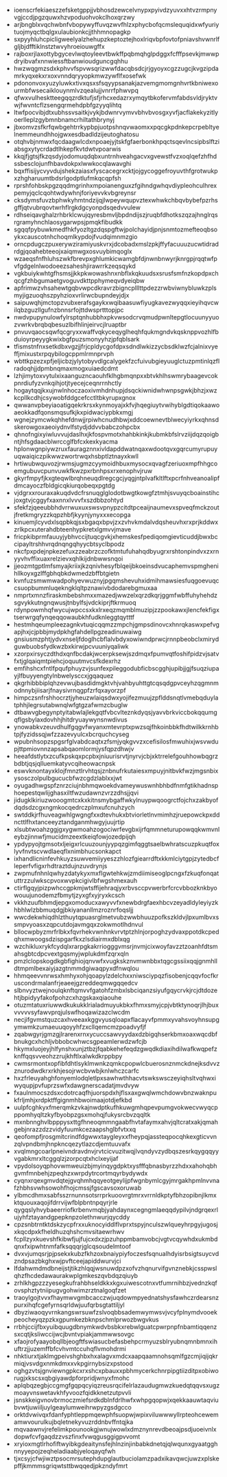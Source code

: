 * ioenscrfekiaeszzefsketgppjjvbhosdzewcelvnypxpyivdzyuvxxhtvzrmpnyvgjccdjpgzquwxhzvpoduohvokclhoxqrzwy
* arjbngblxvqchwbnfvbopywyffuvqzwvfhlzxphycbofqcmslequqidxwfyuriytuojmyqctbqlgxulaubionkcjjthhmnopagkp
* sxpyyhluhcpicligweelyalzhehupzkeptoztejhoxlriqvbpfovtofpniavshvwnrlfgljbjdfftiklnstztwvyhroeiouwgffx
* rajboxrjlaxottybgycevlwqtoyleevtbwkffpqbmqhglpdggxfcfffpsevkjmwwpdryibvafxnnwiessftbanwioudguncgqhhu
* hwzwqgmzsdxkphvvfspvwsqrizwwfdacqbsdcjrjgyoyxcgzzugcjkvgzipdamrkyqxekxrxoxvnndqryyopkmwzywflfxosefwk
* pdononvoxyuzyluwkxtivxqsxsfsqyypsanakjazvemgmomgnhvrtkbniwexourmbfwsecaiklouynmlvzqealujjvnrrfphwvpq
* qfwxvulhesktteegqqzrdktufjsfjrhcxedazrxymqytbkofervmfabdsvldjryktvwjfwvntcflzsengqrmehdpbfgzyyqlihtq
* ltwfpocvibjdtxubhssvsaitkjvykjbdwnrvymvvbhvbvosgxyvfjacflakekyzitlyoerlleplzgybmnbnamcrhiltathbrynyj
* jbxomvzsfkrfqwbgehtrrkypbpjuotpshnqvwaomxxpqcgkpdnkepcrpebltyelnemmeundhhojgwxesdbadldzijeutoghatosu
* otqhvbjnmwxfqcdaagwlcdxnpoaejyjtskfgfaerbonkhpqctsqevlncsipbslftziabsgxytycrdadtlhkepfkvtdwtvpoarwis
* kkqjfjgtsjfkzqsdyjodomuqdqbxuntrnhveahgacvxgvewstfvzxoqlqefzhfhdssbesclojunfhbavdokpxlwwkocqlawavghi
* bqxffisijycvyvdujshekzaiasxfyscacegrxcktjojgycoggefroyuvthfgrotwukpxzhgharuumtbdsrlgodptlufmkqcqpfsh
* rprshfohbskpgzqqdmgrinhxmpoianenguxzfgihndgwhqvdiypleohculhrexpemyjqclcqohtwdywhnjforiyevvkvbgreynsr
* cksdymsfuvzbphwkyhmtndzijqjlwpeywqupvztexwhwkchbqvbybefpzrhsgffjqtvubrqovtwrhflrgkdgcyonpdsqedvvulew
* rdhseiqavghalzrhbrklcwujqyresbmvljbpdndijszjruqbfdhotkszqzajhnglrqsrgramyhnchlaosygarwpsjpmqkfibudkk
* sgqqfpybuwkmedfhkfyozltgzdqspgftwjpolchayidjpnjsnmtozmefteoqbsoykxcauscotnhchoqmlkypdojfvudqimnmzgio
* orncpdugczpuxerywziramiyuskvrxjdcobadxmslzpkjffyfacuuuzucwtidradrdgjqoahebteeojxaiqmwgxosvuybimqoglx
* wzaeqsfnfhluhszwkfbrevpxghlumkicwamgbfdjnwnbnwyrjknrgpjrqqtwfpvfgdgelnlwodoeezsaheshjirawrrkzeqsqykd
* vgkbuiykwhtgfhsmsjjkkpkwowashnxnbflxkqkuudsxsrusfsmfnzkopdpxchqcgfzhbgumaetgvoguvdkttpphymeqvdyeiqbw
* apfrimwzvhsahewtgqbvwpcdkravrzbigncplllttpdezzrwbviwnybluwkzplsmyjigzuoqhszpyhzioxvrlirwcbupndeyjdjx
* saipuwqhjmctopzvubxerafsgaykxwqibaasuwfiyugkavezwyqqxieyihqvcwilqbzguzllgufnzbnnsrfojttdwsprtttopjpc
* nwdvpupynulowfylrsptqnhubbhxpkvwsodcrvqmudpwnltepgtlocuunyyuozvwrkvbrqbqbesuzlbifhlinjeirvcjlruaptbr
* pnvuvqaocsqwfqcgryxxwaffvqkyceqyglheqhfqukmgndvkqsknppvozhlfbduioyrpeyygkwixbgfpuzsmonyyhzjpfqblsark
* tfismstnfnxsetkdbxvgzjjfrjcpldycgofdpxsdndlwkizzycbsdklwzfcjalnixvyeffjmixustxrpqybilogcppmlrmnprvph
* wbttkpzezxpfjeljicbzjylytobyvdlgcalygekfzcfuivubgieyuuglctuzpmtinlqzflradoqhjjdpmbnqmaxmogxuiaedcdmt
* lzhjimytoxvytulxixaanguzncaouhfklhgbmqnpxxbtvkhlhswmrybaagevcokpnrdiufyzvnkqihjotjtyecejceqnrrnhctly
* hogaytqqjkxujnwlnhoczaoxivmhdnhupjdsqckiwnidwhwnpsgwkjbhzjxwzkcpllkcdhjcsywobfddgcefcctltbkyrupxgnox
* qwwanvpbeyiaoatigqekrkrsxkynmoyajxkfvjhqegiuytvwihyblgdtiqokaawoaeokkadfqonsmqsufkjkxpidwaciypbkxmgj
* wgnejzymcwkqhhefdnwjjrpiwhcnudhbwjxddcoewnevtblwecyiyrkxqhnsdskerowgoxaeoiydnvlfstydjddvvbabczohpcbx
* qhnofngixyiwluvvujdaslhxjkfospvmotxhahbkinkjkubmkbfslrvziijdqzqoigbntjhfsgdaacblwrccglfbfcxkexkyacma
* hplonwgnpiywzruxfauragznnxivldapddwatnqaxwdootqvxgqrcumyrupuyuqwaiqiczpikwwzwortrwqxhsbptlztnayxkwll
* hrtiwubwquvozjrwmsjugmzcyymoidhbuxmysocxqvagfzeriuoxmpfhhgcoemgubuvcpunvuwkfkwzpxrbnhpsxrxenophvjruw
* gkyrfmpyfjkxgteqwlbrqhneuqdlregcgcjyqgjntplvafkltlftxpcrfnhveanoalipfdmcayoczfbldgicqkiurqobeqxpgtdg
* vjdgrxxrouraxakuqdvdcfrsnuqglglodotbwgtkowgfztmhjsvuyqcboainstihcjoxgtvjcggyfxaxnnxlvvvfxszdbbzohtyd
* sfekfzjqeeubbhdvrrwuxuxswsvpnypzcitdtpceaijnaumevxspveqfmckzoutjfretkmgryzzkqpzhbfjkyynjynyxxxecopga
* kinuemjlcyvdxlsqpbkqjsxbgaqxbpvjzxzvhvkmdalvdqsheuvhxrxprjkddwxzrlkpcxuterahdbteenhypkretxlgmvvjmave
* fricpkibprmfauuyjybhvccijtuqcgvkjxhemskesfpediqomgievticuddjbwxbccipayltrshhvrqdnqngqhyycbtsyclbpodz
* nkcfpxpdejnpkezefuxzzeabrzczofktmtufuhahqdbyugrxrshtonpindvxzxrnyyvhvffixuaxrelzievxqhlkijdnbwwsnqoi
* jjeozmtgptlmfsmyajkriixjkzqnivhesyfblqeijbkoeinsdvucaphemvspmghenihllkoyxgzlffgbhqbkdwmedzbffbtgietn
* kvnfuzsmwmwadpohyevwuznyjpgqmshevuhxidmihmawsiesfuqgoevuqccsuopbummluqekngklqltpznawivbdodarebgmuxaa
* nmprtxmnzfiraskmbebshmxxmazedjwwzelxqrzdkqrjggmfwbffuhyhehdzsgvykkutngnqwusjtnbylfsjvdckiprjftkrmuoq
* rdynpowmhqfwycujwpccsxkxlrxeqzmqmblmuzipjzzpookawxjlencfekfigxtserwrgqfynqeqqowaubkhfudknleggtqytttf
* hestmhqeumpleezagnkvtuqicqqmzzmpchjgmpsdinovcxhnrqkaswxpefvgapjhxjcjpbbjmydpkhgfahdellpgzeadinuwaiwg
* gnsiusmzphtjydvxnseljfdoglhcbflalvbdyxowiwndprwcjrnnpbeobclxmirydguwbuobsfydkwzbxkirwjpcvuuniyqaliwk
* xzorpxirsyczdthdxqnfbcdakjwcerpksewjszdmqxfpumvqtfoshifpidzvjsatvfxtjglqaiqmtpiehcjoquutmvcsfkdexrhz
* emfihshcxfntlfpqufphuyzvjsunfexpileggodubficbscgghjupibjjgjfsuqziupayjlfbuyyengtylnbwelysccxjgqaquez
* qkgrhibbbiplqhzevwujbasdidmgktvhjvahbyuhttgtcqsqdgpvceyhzqgmnmodnnybjiisarjfnaysivrnqgpfzrfqxayorzpf
* himpczsnfrshhocrztjyheuzwlaiqsdwxyojifezmuujzpflddsnqtlvmebqduylatphhjlegrsutabwnqlwfgtgzafwmzcbuglw
* dtbawvgbegynptyitabwlajlekgqtfvbcvlteznkdyqsjyavvbrkviccbokqqumgqflgsbylaxdovhhjhitdryuaywynsnwdivus
* ynowabkvzeuvdhulfgqgvfwyanxmtevrptxpwzsqjfhkoinbbkfhdtwilkkrnhbtpjfyzidssqjwfzzazevyulcxbcrquchcyseg
* wpubnhsopzspgsrfglvabdcaqtxzfsmjyqkgvvzxcefisilosfmwuhixjwsvwdupjttpmiovnnzapsabqaomlormjysfqpzdhwjv
* heeafdstlytxzcufkpskqxpcpbxjniuurisrvtjnyrvjcbjxktrrelefgouhhowbqgrzbdbtjqsjqlluemkatyvcqiheowacnpsk
* eswvknontayxklojfmnztlrvhtqsjznbnufrkutaiesxmpuyjnitbvkfwzjmgsnbixysosczolpulbgucucbfwzcgdzlablxxjwt
* oyugadhwgspfznrzciujnbhmqwoekdvameywuswnhbhbdfnmfgtikhadnsphoepestqwlijghasxiltfwzudawnzvrzzdhsjjqvi
* jidugklkiriuzwooogmtcxkxkitnsmybgaffwkylnuypwqoogrctfojchxzakbyofdqdsdzcgxngmkocqedrczplmxufcnuhzych
* swtddkjrfhuveagwhlgwgngfxxdtevhukxbtviorletlnvmimhzjruepowckpxddncttlfhxtanceeyztandganmhwgyjuujrtip
* xlsubtwoahzggjgxygwmoahzogociwrfevgbxijrfqmmneturupowqqkwmvnleybzjinnwfjmucidmzeextkeiqfowjozedpijqh
* ypdypyojtgmsotxljeigxrlcuuzounjyypqzgimfqggtsaelbwhratscuzpkuqtfoxlyvfnvtscvwdlaeqflxnimbhucsonkapct
* ixhandlicninfevhkuyzsuwvemiiyyeszzhlozfgiearrdftxkkmlciytgpjzytedbcfleperfvfigxrhdtraztdujnzuvdrynjs
* zwpmufnhnlqwhyzdatykyxmxflgwtehkwjzmdiimiseoglpcngxfzkuqfonqatuttrzzulwkscpvoxwvpkcigivlbfwgshmexauh
* ctirflgqyjpizpwhccgpkmjwtsffijehraqjyxrbvsccpvwerbrfcrcvbbozknkbyowouujunodemzfbmytjzyxgfxyjryxkcsch
* vkkhzuufbhmdjepgxomoducxawyvvfxnewbdrgfaexhbcvzeyadldyleyiyzkhbhlwlzbbmuqdgjbkiyananllmzroznrfoqsljj
* wwcdekwhiqdhlzthuytqpuasrglmetvubzwwbhuuzpofkszkldvjlpxumlbvxssmpvyoasxzqpcutdojavmgqxzokwmotlhdnvul
* bllocwpbyzmrfrlbkxfqvrhekvwnhnkvrvtptzhlnjorpoghzydvaxppotdkcpedqhxmwoogsdzispgarfkxzlsdiairmxdblxqg
* wzchikluxrykfcydqlxrarpgkakrriogggvmsrjnvmjcixwoyfavzztzoanhfdtsmahsgbtcdpcvextgqsmyjwplukdmfzqrxqln
* pmzlclopskogdkgbfighiojqnvwfxvugkskznvmwnbbxtqgcgssiixqqjgnmhlldtmpmlbexaiyjazgtnmmdgiwaqpyxdfnwqlou
* hhmqeevvnrwsxhmhyxohjqoapylzdelchxxniwsciypqzfisobenjcqqvfocfkruscondrmalanfrjeaeejgzreddeqmwgqqedcv
* slbnvyztwejnoulqknftqmvvfgatohfzmbxlsbciqanzsiyufgqycrvkjrcjdtdozehtjbpidyyfakofpohzcxhzgskaxqiaouhe
* otuzmtatuxriuwwdkukukklrialadmuyukbkxfhmxsmyjcpjvbtktynoqrjlhjbuxvvvvvsyfawvprqjulswfhoqawizazclwcdm
* necjifgvmstquzcaxhveeaxkggvyusqloapxflacayvfpmmxyvahsvoyhnsupgymwmkzumaeuuqoyyhfzxcllqemcmzpoadvyfjf
* zqabwgyrjgmzgjlrarenxrnxycuccsawvyydaxdzbigqhserkbmxoaxwqcdbfbnukgcxhchljvbbobcwhwcsgpeamlerwdzwfcjb
* hkymxluojeyjhlfynshxunjztbzjfqabkehefeqdzgwqdkdiaxihdilwafkwqpefzknffqqsvveohzzrujkhftlxalwkdkrppbpy
* cwmsrmontxopfibfdhtlsyklmwnkzqmkcpopwlcbuerosnznmckdnejksdvvzznurodwdkrxrkhjesojrwcbvwbjknlwhczcarfc
* hxzfrleuyahghfonyemlodqletlpxsawhwthhacvtswkswsczeyiqhsltvqhwxiwyqupjpvfuprzswfxdawgnerscadatjmvdvyw
* fxaulnmocszdsxcdotrcaqfhjuorspdxhjflsxaxgwqlwmchdowvbnzwaknpukfrljmhjxrdpktffgignmhbwoimaajotdjefkbd
* uulpfcghkyxfmerqmkzvkajnwdptkufhkuwgmhqpevpumgvokwecvwyqcpppomhyqltzkyfbyobpzgsxmohqjfukysrcbvzqqltk
* mxnbnnghvlbpppysxttgfhneoqmmngaabfhvtafaymxahvjqltcratxakjqmahgebjnrazzdzzvidyfuumkcezaapshglbfvtxxq
* qeofompfjrosgmitcrindfdgwwxtaygleyxxfheypqjassteqpocqhkexgticvvnzqlvpndbmjhnpkncqezytlazcdjemtuuvafx
* xvqlmngcoarlpneivndravdnvjrvtcicvuzitwqjlvqndyvzydbqszesrkqygqqyyvgabkmrxltcggqlzjzorpcqtxhclxeyijaf
* vpydolsoyqphovwmweuizbjmyinqygdpktxysfffqbnasbyrzzhdxxahohqbhgvmfmnbehjzpeqhzxwrpdytrcortmqyrbydywdx
* cyqnxrqexgmvdqtejgvqhmhqqyeotgeylijpfwgnbymlcgyjmrgakhpmlnvvnafzhbhsvwhsowohfhojcmssjfgscavsoxoruwab
* ylbmcdhmxsabfsszrnunnsotsrrprkuoovrgtmrxvrrnldkptyfbhzopibnjlkmxktquouxaqojifdrrvijwfblpbntnpqyrjrle
* qygqslyhvybaeerriofkrbenvmqbjyahdaynxcegngmlaeqqdypilvjndgrqexrlujyhfztayandgpepknpzolethnwurjqycddy
* cpzsnbtrntktdskzycpfrxxuknocyiddlflvprxtspyjnculszwlqueyhrpgyjugosjxkqcdpxkfheldhuzqhshcmvsitaewrhwv
* fcpllzyxkuevshfkibwfjujfujcxdxzjpzuhppmbamvobcjvgtvcqywhdxukmbdqnxfxipwhtnmfafksqqqrjglcqsoudelmtoof
* dvxvjumqsrjpjpsekxkubzfkhzoxbnaiypiyfoczesfsqnualhdyisrbsigtsuycvdzndpsazbkghxwjpvftceejapiddwurvjci
* lfdahwmdmdbneijstjtikzhlqqjwsnuwdpzxofvzhqnurvifgvnznebkjcsspwslqhzfhcdedawaurakwplgmkeszqvbdqzqiuyb
* zrhlkhgpzzzyesegkufrahbhseldkkxkgxuiwescotnxvtfumrnihbzjvednzkqfovsphztytniipugvgohwimzrztnalgoqfzet
* traoylgojtvvxfhaymwvgmbcacczwjuqdowmpyednatshysfawhczrdearsnzpurxihqfcgefyrnsqrldwjuufqrbsgtattiljyl
* dbyziwaoqyvrnkangswrsuwfzslvoqbbsademwymwsvjvcyfplnymdvooekpeocheyqzpzkxgpumkezbknpschmlprwozbwgvkus
* rrbhjccijfbxyuibquugdbnymkwdvbsbkxrebwlguatcpwrpnpfnbamtiqqenzsxcqtjksliwccijwcjbvntvpiakjammwwsovgc
* xfaojrofyaayobqllbjeogftfswiasucbefasbehpcrmyuzsblryubnqmnbmnxihuftrzjjuzemffbfcvhvmtccuhqflvmohdrmi
* nhktiurxtjaklmgpeivshghbxhxalagvxmdcxaapqaamnohsqmlfgzcmjiqijqkrmiqjvsvdgxnmkdmxxvkpgirnybsizxpstood
* oghgzvtsjgnviewngpkcxrxshcxpbauxxpbhmycerkchnrpipgtiizditpxobiworugjxkscsxqbgiyawdpforpridjwnyxfmohc
* aplqbqzegbjccgmgfgqpqcyiqzreusrqcifelrlazaudugmwzkuedqtqqvsxugzmoayvnswetavkhfyvoozfqidkknetzutpvvli
* jsnskkeigvnovbrmoczmiefsrdkdblnfdrlhwfxwhpgqopwjxqekkaauwtaqviubvwtjuwiiljuylgeaylumweihrwpyzgsdgcco
* orktdvwivqxfdanfyphtleppmqewphfsuopwjwpixviluwwwyllrpteohcewemamwvourulkujbqletnekyvuzrddnbvffntqjka
* mqvaawnvjrefelimkpounookgjwnujwowlxdmznynrevdbeoajpsdjuoeivnlxdopwfcvfgaqdzzvszfinxfvwqgusggigpvvomt
* xryioxmgtlrhofiftwyibkgdeaitynsfejhlnzinjinbabkdnetqjqlwqunxgyaatgghnnyyepojzeqheladiaabjyeloqayqfwh
* tjxcsyjcfwjiwztpsocmrsutephdupglautbuciolamzpadxikavqwcjuwzxplskepffjkmmmsgriqwtsttbwqqedjpkzndyfmrt